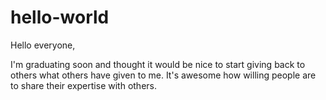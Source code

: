 # hello-world

Hello everyone,

I'm graduating soon and thought it would be nice to start giving back to others what others have given to me. It's awesome how willing people are to share their expertise with others.
